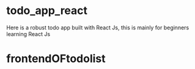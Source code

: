 # todo_app_react
Here is a robust todo app built with React Js, this is mainly for beginners learning React Js 
# frontendOFtodolist
